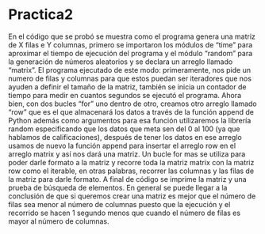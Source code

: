 # Practica2

En el código que se probó se muestra como el programa genera una matriz de X filas e Y columnas, primero se importaron los módulos de “time” para aproximar el tiempo de ejecución del programa y el módulo “random” para la generación de números aleatorios y se declara un arreglo llamado “matrix”. El programa ejecutado de este modo: primeramente, nos pide un numero de filas y columnas para que estos puedan ser iteradores que nos ayuden a definir el tamaño de la matriz, también se inicia un contador de tiempo para medir en cuantos segundos se ejecutó el programa. Ahora bien, con dos bucles “for” uno dentro de otro, creamos otro arreglo llamado “row” que es el que almacenará los datos a través de la función append de Python además como argumentos para esa función utilizaremos la librería random especificando que los datos que meta sen del 0 al 100 (ya que hablamos de calificaciones), después de tener los datos en ese arreglo usamos de nuevo la función append para insertar el arreglo row en el arreglo matrix y así nos dará una matriz. Un bucle for mas se utiliza para poder darle formato a la matriz y recorre toda la matriz matrix  con la matriz row como el iterable, en otras palabras, recorrer las columnas y las filas de la matriz para darle formato. A final de código se imprime la matriz y una prueba de búsqueda de elementos.
En general se puede llegar a la conclusión de que si queremos crear una matriz es mejor que el número de filas sea menor al número de columnas puesto que la ejecución y el recorrido se hacen 1 segundo menos que cuando el número de filas es mayor al número de columnas.
